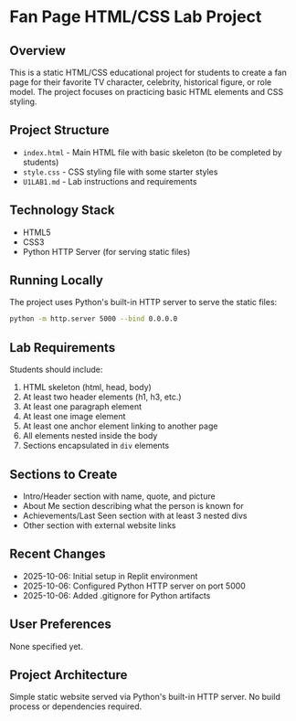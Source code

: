 # Fan Page HTML/CSS Lab Project

## Overview
This is a static HTML/CSS educational project for students to create a fan page for their favorite TV character, celebrity, historical figure, or role model. The project focuses on practicing basic HTML elements and CSS styling.

## Project Structure
- `index.html` - Main HTML file with basic skeleton (to be completed by students)
- `style.css` - CSS styling file with some starter styles
- `U1LAB1.md` - Lab instructions and requirements

## Technology Stack
- HTML5
- CSS3
- Python HTTP Server (for serving static files)

## Running Locally
The project uses Python's built-in HTTP server to serve the static files:
```bash
python -m http.server 5000 --bind 0.0.0.0
```

## Lab Requirements
Students should include:
1. HTML skeleton (html, head, body)
2. At least two header elements (h1, h3, etc.)
3. At least one paragraph element
4. At least one image element
5. At least one anchor element linking to another page
6. All elements nested inside the body
7. Sections encapsulated in `div` elements

## Sections to Create
- Intro/Header section with name, quote, and picture
- About Me section describing what the person is known for
- Achievements/Last Seen section with at least 3 nested divs
- Other section with external website links

## Recent Changes
- 2025-10-06: Initial setup in Replit environment
- 2025-10-06: Configured Python HTTP server on port 5000
- 2025-10-06: Added .gitignore for Python artifacts

## User Preferences
None specified yet.

## Project Architecture
Simple static website served via Python's built-in HTTP server. No build process or dependencies required.
